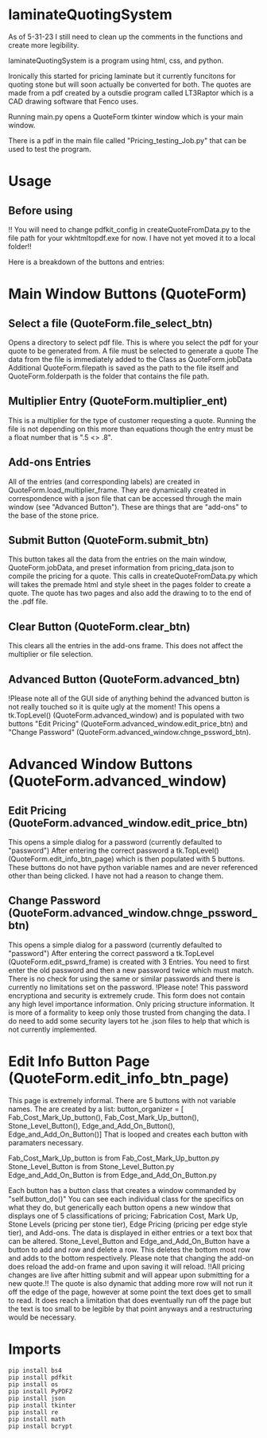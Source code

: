 # laminateQuotingSystem

As of 5-31-23 I still need to clean up the comments in the functions and create more legibility. 


laminateQuotingSystem is a program using html, css, and python.

Ironically this started for pricing laminate but it currently funcitons for quoting stone but will soon actually be converted for both.
The quotes are made from a pdf created by a outsdie program called LT3Raptor which is a CAD drawing software that Fenco uses.

Running main.py opens a QuoteForm tkinter window which is your main window.

There is a pdf in the main file called "Pricing_testing_Job.py" that can be used to test the program. 


# Usage
## Before using
!!
You will need to change pdfkit_config in createQuoteFromData.py to the file path for your wkhtmltopdf.exe for now. I have not yet moved it to a local folder!!

Here is a breakdown of the buttons and entries:


# Main Window Buttons (QuoteForm)


## Select a file (QuoteForm.file_select_btn) 
Opens a directory to select pdf file.
This is where you select the pdf for your quote to be generated from. A file must be selected to generate a quote
The data from the file is immediately added to the Class as QuoteForm.jobData
Additional QuoteForm.filepath is saved as the path to the file itself and QuoteForm.folderpath is the folder that contains the file path.

## Multiplier Entry (QuoteForm.multiplier_ent)
This is a multiplier for the type of customer requesting a quote. Running the file is not depending on this more than equations though the entry must be a float number that is ".5 <> .8".

## Add-ons Entries
All of the entries (and corresponding labels) are created in QuoteForm.load_multiplier_frame. They are dynamically created in correspondence with a json file that can be accessed through the main window (see "Advanced Button").
These are things that are "add-ons" to the base of the stone price.

## Submit Button (QuoteForm.submit_btn)
This button takes all the data from the entries on the main window, QuoteForm.jobData, and preset information from pricing_data.json to compile the pricing for a quote. 
This calls in createQuoteFromData.py which will takes the premade html and style sheet in the pages folder to create a quote. The quote has two pages and also add the drawing to to the end of the .pdf file.

## Clear Button (QuoteForm.clear_btn)
This clears all the entries in the add-ons frame. This does not affect the multiplier or file selection.

## Advanced Button (QuoteForm.advanced_btn)
!Please note all of the GUI side of anything behind the advanced button is not really touched so it is quite ugly at the moment!
This opens a tk.TopLevel() (QuoteForm.advanced_window) and is populated with two buttons "Edit Pricing" (QuoteForm.advanced_window.edit_price_btn) and "Change Password" (QuoteForm.advanced_window.chnge_pssword_btn).

# Advanced Window Buttons (QuoteForm.advanced_window)

## Edit Pricing (QuoteForm.advanced_window.edit_price_btn)
This opens a simple dialog for a password (currently defaulted to "password")
After entering the correct password a tk.TopLevel() (QuoteForm.edit_info_btn_page) which is then populated with 5 buttons. These buttons do not have python variable names and are never referenced other than being clicked. I have not had a reason to change them.

## Change Password (QuoteForm.advanced_window.chnge_pssword_btn)
This opens a simple dialog for a password (currently defaulted to "password")
After entering the correct password a tk.TopLevel (QuoteForm.edit_pswrd_frame) is created with 3 Entries. You need to first enter the old password and then a new password twice which must match. There is no check for using the same or similar passwords and there is currently no limitations set on the password.
!Please note! This password encryptiona and security is extremely crude. This form does not contain any high level importance information. Only pricing structure information. It is more of a formality to keep only those trusted from changing the data. I do need to add some security layers tot he .json files to help that which is not currently implemented.

# Edit Info Button Page (QuoteForm.edit_info_btn_page)
This page is extremely informal. There are 5 buttons with not variable names. The are created by a list:
    button_organizer = [
    Fab_Cost_Mark_Up_button(),
    Fab_Cost_Mark_Up_button(),
    Stone_Level_Button(),
    Edge_and_Add_On_Button(),
    Edge_and_Add_On_Button()]
That is looped and creates each button with paramaters necessary.

Fab_Cost_Mark_Up_button is from Fab_Cost_Mark_Up_button.py
Stone_Level_Button is from Stone_Level_Button.py
Edge_and_Add_On_Button is from Edge_and_Add_On_Button.py

Each button has a button class that creates a window commanded by "self.button_do()" You can see each individual class for the specifics on what they do, but generically each button opens a new window that displays one of 5 classifications of pricing;
Fabrication Cost, Mark Up, Stone Levels (pricing per stone tier), Edge Pricing (pricing per edge style tier), and Add-ons. 
The data is displayed in either entries or a text box that can be altered.
Stone_Level_Button and Edge_and_Add_On_Button have a button to add and row and delete a row. This deletes the bottom most row and adds to the bottom respectively. Please note that changing the add-on does reload the add-on frame and upon saving it will reload. 
!!All pricing changes are live after hitting submit and will appear upon submitting for a new quote.!!
The quote is also dynamic that adding more row will not run it off the edge of the page, however at some point the text does get to small to read. It does reach a limitation that does eventually run off the page but the text is too small to be legible by that point anyways and a restructuring would be necessary.


# Imports

    pip install bs4
    pip install pdfkit
    pip install os
    pip install PyPDF2
    pip install json
    pip install tkinter
    pip install re
    pip install math
    pip install bcrypt